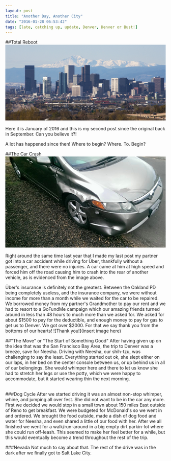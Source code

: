 ```yaml
---
layout: post
title: "Another Day, Another City"
date: "2016-01-28 06:53:42"
tags: [late, catching up, update, Denver, Denver or Bust!]
---
```


##Total Reboot
![Denver Skyline](images/denver_mountains.jpg)

Here it is January of 2016 and this is my second post since the original back in September. Can you believe it?!

A lot has happened since then!  Where to begin?  Where. To. Begin?

##The Car Crash
![car damage](images/front-right.jpg)

Right around the same time last year that I made my last post my partner got into a car accident while driving for Über, thankfully without a passenger, and there were no injuries.  A car came at him at high speed and forced him off the road causing him to crash into the rear of another vehicle, as is evidenced from the image above.

Über's insurance is definitely not the greatest.  Between the Oakland PD being completely useless, and the insurance company, we were without income for more than a month while we waited for the car to be repaired.  We borrowed money from my partner's Grandmother to pay our rent and we had to resort to a GoFundMe campaign which our amazing friends turned around in less than 48 hours to much more than we asked for.  We asked for about $1500 to pay for the deductible, and enough money to pay for gas to get us to Denver.  We got over $2000.  For that we say thank you from the bottoms of our hearts! ![Thank you!](insert image here)  

##"The Move" or "The Start of Something Good"
After having given up on the idea that was the San Francisco Bay Area, the trip to Denver was a breeze, save for Neesha.  Driving with Neesha, our shih-tzu, was challenging to say the least.  Everything started out ok, she slept either on our laps, in her bed on the center console between us, or up behind us in all of our belongings.  She would whimper here and there to let us know she had to stretch her legs or use the potty, which we were happy to accommodate, but it started wearing thin the next morning.
<br>
<br>

###Dog Cycle
After we started driving it was an almost non-stop whimper, whine, and jumping all over fest.  She did not want to be in the car any more.  First we decided we would stop in a small town about 150 miles East outside of Reno to get breakfast.  We were budgeted for McDonald's so we went in and ordered.  We brought the food outside, made a dish of dog food and water for Neesha, and even shared a little of our food with her.  After we all finished we went for a walk/run-around in a big empty dirt parkin-lot where she could run off-leash. This seemed to make her feel better for a while, but this would eventually become a trend throughout the rest of the trip.

###Nevada
Not much to say about that.  The rest of the drive was in the dark after we finally got to Salt Lake City.
